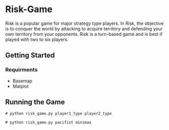 # Risk-Game


Risk is a popular game for major strategy type players. In Risk, the objective is to conquer the
world by attacking to acquire territory and defending your own territory from your opponents.
Risk is a turn-based game and is best if played with two to six players.


## Getting Started   

### Requirments    

- Basemap
- Matplot


## Running the Game

```
# python risk_game.py player1_type player2_type   

# python risk_game.py pacifist minimax


```   
